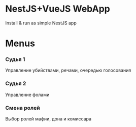 # NestJS+VueJS WebApp
Install & run as simple NestJS app

# Menus
### Судья 1
Управление убийствами, речами, очередью голосования
### Судья 2
Управление фолами
### Смена ролей
Выбор ролей мафии, дона и комиссара
